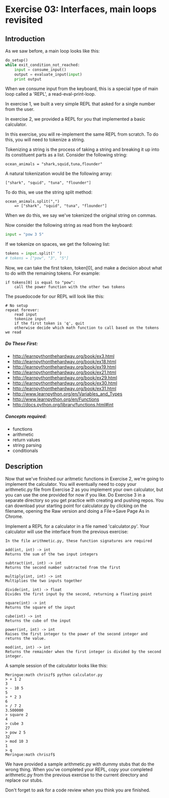 Exercise 03: Interfaces, main loops revisited
=======

Introduction
--------
As we saw before, a main loop looks like this:
```python
do_setup()
while exit_condition_not_reached:
    input = consume_input()
    output = evaluate_input(input)
    print output
```
When we consume input from the keyboard, this is a special type of main loop called a 'REPL', a read-eval-print-loop.

In exercise 1, we built a very simple REPL that asked for a single number from the user.

In exercise 2, we provided a REPL for you that implemented a basic calculator.

In this exercise, you will re-implement the same REPL from scratch. To do this, you will need to tokenize a string.

Tokenizing a string is the process of taking a string and breaking it up into its constituent parts as a list. Consider the following string:

    ocean_animals = "shark,squid,tuna,flounder"

A natural tokenization would be the following array:

    ["shark", "squid", "tuna", "flounder"]

To do this, we use the string split method:

    ocean_animals.split(",")
        => ["shark", "squid", "tuna", "flounder"]

When we do this, we say we've tokenized the original string on commas.

Now consider the following string as read from the keyboard:
```python
input = "pow 3 5"
```
If we tokenize on spaces, we get the following list:
```python
tokens = input.split(" ")
# tokens = ["pow", "3", "5"]
```
Now, we can take the first token, token[0], and make a decision about what to do with the remaining tokens. For example:

    if tokens[0] is equal to "pow":
        call the power function with the other two tokens

The psuedocode for our REPL will look like this:

    # No setup
    repeat forever:
        read input
        tokenize input
        if the first token is 'q', quit
        otherwise decide which math function to call based on the tokens we read


##### Do These First:

* http://learnpythonthehardway.org/book/ex3.html
* http://learnpythonthehardway.org/book/ex18.html
* http://learnpythonthehardway.org/book/ex19.html
* http://learnpythonthehardway.org/book/ex21.html
* http://learnpythonthehardway.org/book/ex29.html
* http://learnpythonthehardway.org/book/ex30.html
* http://learnpythonthehardway.org/book/ex31.html
* http://www.learnpython.org/en/Variables_and_Types
* http://www.learnpython.org/en/Functions
* http://docs.python.org/library/functions.html#int

##### Concepts required:
* functions
* arithmetic
* return values
* string parsing
* conditionals

Description
-------
Now that we've finished our aritmetic functions in Exercise 2, we're going to implement the calculator. You will eventually need to copy your arithmetic.py file from Exercise 2 as you implement your own calculator, but you can use the one provided for now if you like. Do Exercise 3 in a separate directory so you get practice with creating and pushing repos. You can download your starting point for calculator.py by clicking on the filename, opening the Raw version and doing a File->Save Page As in Chrome.

Implement a REPL for a calculator in a file named 'calculator.py'. Your calculator will use the interface from the previous exercise:

    In the file arithmetic.py, these function signatures are required

    add(int, int) -> int
    Returns the sum of the two input integers

    subtract(int, int) -> int
    Returns the second number subtracted from the first

    multiply(int, int) -> int
    Multiplies the two inputs together

    divide(int, int) -> float
    Divides the first input by the second, returning a floating point

    square(int) -> int
    Returns the square of the input

    cube(int) -> int
    Returns the cube of the input

    power(int, int) -> int
    Raises the first integer to the power of the second integer and returns the value.

    mod(int, int) -> int
    Returns the remainder when the first integer is divided by the second integer.


A sample session of the calculator looks like this:
```    
Meringue:math chriszf$ python calculator.py
> + 1 2
3
> - 10 5
5
> * 2 3
6
> / 7 2
3.500000
> square 2
4
> cube 3
27
> pow 2 5
32
> mod 10 3
1
> q
Meringue:math chriszf$
```
We have provided a sample arithmetic.py with dummy stubs that do the wrong thing. When you've completed your REPL, copy your completed arithmetic.py from the previous exercise to the current directory and replace our stubs.

Don't forget to ask for a code review when you think you are finished.
